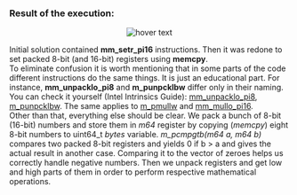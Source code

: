 ### Result of the execution:

<p align="center">
  <img src="https://i.ibb.co/cycj71V/mmx-Result.png" title="hover text">
</p>

Initial solution contained **mm_setr_pi16** instructions. Then it was redone to set packed 8-bit (and 16-bit) registers using **memcpy**. </br>
To eliminate confusion it is worth mentioning that in some parts of the code different instructions do the same things. It is just an educational part. For instance, **mm_unpacklo_pi8** and **m_punpcklbw** differ only in their naming. You can check it yourself (Intel Intrinsics Guide): [mm_unpacklo_pi8](https://software.intel.com/sites/landingpage/IntrinsicsGuide/#techs=MMX&expand=4341,4015,4341,3514,131,130,4147,948,4148,4149,4446,6108&text=_mm_unpacklo_pi8), [m_punpcklbw](https://software.intel.com/sites/landingpage/IntrinsicsGuide/#techs=MMX&expand=4341,4015,4341,3514,131,130,948,4149,4446,4149,4148,4147,4444&text=m_punpcklbw). The same applies to [m_pmullw](https://software.intel.com/sites/landingpage/IntrinsicsGuide/#techs=MMX&expand=4341,4015,4341,3514,131,130,948,4149,4446,4149,4148,4147,4444,4341&text=_m_pmullw) and [mm_mullo_pi16](https://software.intel.com/sites/landingpage/IntrinsicsGuide/#techs=MMX&expand=4341,4015,4341,3514,131,130,4147,948,4148,4149,4446,6108,4015&text=_mm_mullo_pi16). </br>
Other than that, everything else should be clear. We pack a bunch of 8-bit (16-bit) numbers and store them in *m64* register by copying (*memcpy*) eight 8-bit numbers to uint64_t *bytes* variable. *m_pcmpgtb(m64 a, m64 b)* compares two packed 8-bit registers and yields 0 if b > a and gives the actual result in another case. Comparing it to the vector of zeroes helps us correctly handle negative numbers. Then we unpack registers and get low and high parts of them in order to perform respective mathematical operations.
